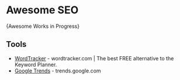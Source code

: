 # Awesome SEO

{Awesome Works in Progress}

## Tools
* [WordTracker](https://www.wordtracker.com) - wordtracker.com | The best FREE alternative to the Keyword Planner. 
* [Google Trends](https://trends.google.com/trends) - trends.google.com
